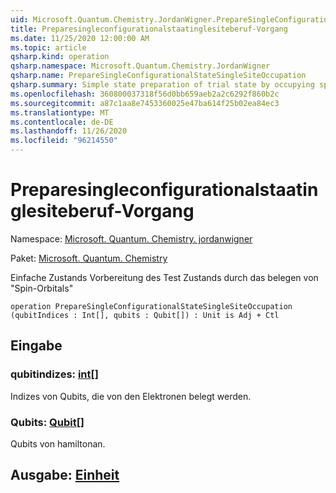 ```yaml
---
uid: Microsoft.Quantum.Chemistry.JordanWigner.PrepareSingleConfigurationalStateSingleSiteOccupation
title: Preparesingleconfigurationalstaatinglesiteberuf-Vorgang
ms.date: 11/25/2020 12:00:00 AM
ms.topic: article
qsharp.kind: operation
qsharp.namespace: Microsoft.Quantum.Chemistry.JordanWigner
qsharp.name: PrepareSingleConfigurationalStateSingleSiteOccupation
qsharp.summary: Simple state preparation of trial state by occupying spin-orbitals
ms.openlocfilehash: 360800037318f56d0bb659aeb2a2c6292f860b2c
ms.sourcegitcommit: a87c1aa8e7453360025e47ba614f25b02ea84ec3
ms.translationtype: MT
ms.contentlocale: de-DE
ms.lasthandoff: 11/26/2020
ms.locfileid: "96214550"
---
```

# <a name="preparesingleconfigurationalstatesinglesiteoccupation-operation"></a>Preparesingleconfigurationalstaatinglesiteberuf-Vorgang

Namespace: [Microsoft. Quantum. Chemistry. jordanwigner](xref:Microsoft.Quantum.Chemistry.JordanWigner)

Paket: [Microsoft. Quantum. Chemistry](https://nuget.org/packages/Microsoft.Quantum.Chemistry)


Einfache Zustands Vorbereitung des Test Zustands durch das belegen von "Spin-Orbitals"

```qsharp
operation PrepareSingleConfigurationalStateSingleSiteOccupation (qubitIndices : Int[], qubits : Qubit[]) : Unit is Adj + Ctl
```


## <a name="input"></a>Eingabe

### <a name="qubitindices--int"></a>qubitindizes: [int](xref:microsoft.quantum.lang-ref.int)[]

Indizes von Qubits, die von den Elektronen belegt werden.


### <a name="qubits--qubit"></a>Qubits: [Qubit](xref:microsoft.quantum.lang-ref.qubit)[]

Qubits von hamiltonan.



## <a name="output--unit"></a>Ausgabe: [Einheit](xref:microsoft.quantum.lang-ref.unit)

